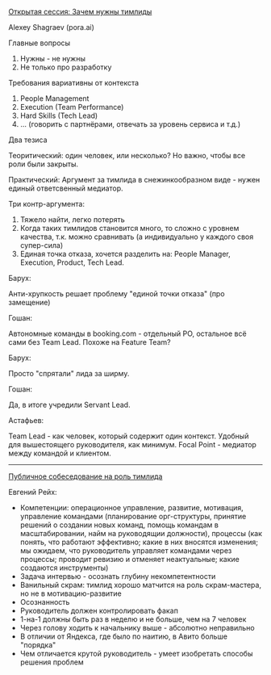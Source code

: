[Открытая сессия: Зачем нужны тимлиды](https://www.youtube.com/watch?v=SavlsjbZqoE)

Alexey Shagraev (pora.ai)

Главные вопросы

1. Нужны - не нужны
2. Не только про разработку

Требования вариативны от контекста

1. People Management
2. Execution (Team Performance)
3. Hard Skills (Tech Lead)
4. ... (говорить с партнёрами, отвечать за уровень сервиса и т.д.)

Два тезиса

Теоритический: один человек, или несколько? Но важно, чтобы все роли были закрыты.

Практический: Аргумент за тимлида в снежинкообразном виде - нужен единый ответсвенный медиатор.

Три контр-аргумента:

1. Тяжело найти, легко потерять
2. Когда таких тимлидов становится много, то сложно с уровнем качества, т.к. можно сравнивать (а индивидуально у каждого своя супер-сила)
3. Единая точка отказа, хочется разделить на: People Manager, Execution, Product, Tech Lead.

Барух:

Aнти-хрупкость решает проблему "единой точки отказа" (про замещение)

Гошан:

Автономные команды в booking.com - отдельный PO, остальное всё сами без Team Lead. Похоже на Feature Team?

Барух:

Просто "спрятали" лида за ширму.

Гошан:

Да, в итоге учредили Servant Lead.

Астафьев:

Team Lead - как человек, который содержит один контекст. Удобный для вышестоящего руководителя, как минимум. Focal Point - медиатор между командой и клиентом.

---

[Публичное собеседование на роль тимлида](https://www.youtube.com/watch?v=hMdcLG2xPHI)

Евгений Рейх:

- Компетенции: операционное управление, развитие, мотивация, управление командами (планирование орг-структуры, принятие решений о создании новых команд, помощь командам в масштабировании, найм на руководящии должности), процессы (как понять, что работают эффективно; какие в них вносятся изменения; мы ожидаем, что руководитель управляет командами через процессы; проводит ревизию и отменяет неактуальные; какие создаются инструменты)
- Задача интервью - осознать глубину некомпетентности
- Ванильный скрам: тимлид хорошо матчится на роль скрам-мастера, но не в мотивацию-развитие
- Осознанность
- Руководитель должен контролировать факап
- 1-на-1 должны быть раз в неделю и не больше, чем на 7 человек
- Через голову ходить к начальнику выше - абсолютно неправильно
- В отличии от Яндекса, где было по наитию, в Авито больше "порядка"
- Чем отличается крутой руководитель - умеет изобретать способы решения проблем
